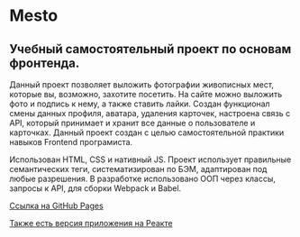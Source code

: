 # Mesto

## Учебный самостоятельный проект по основам фронтенда.

Данный проект позволяет выложить фотографии живописных мест, которые вы, возможно, захотите посетить. На сайте можно выложить фото и подпись к нему, а также ставить лайки. Создан функционал смены данных профиля, аватара, удаления карточек, настроена связь с API, который принимает и хранит все данные о пользователе и карточках. Данный проект создан с целью самостоятельной практики навыков Frontend програмиста.

Использован HTML, CSS и нативный JS.
Проект использует правильные семантических теги, систематизирован по БЭМ, адаптирован под любые разрешения.
В разработке использовано ООП через классы, запросы к API, для сборки Webpack и Babel.


[Ссылка на GitHub Pages](https://latypovroman.github.io/mesto/)

[Также есть версия приложения на Реакте](https://latypovroman.github.io/mesto-react/)
